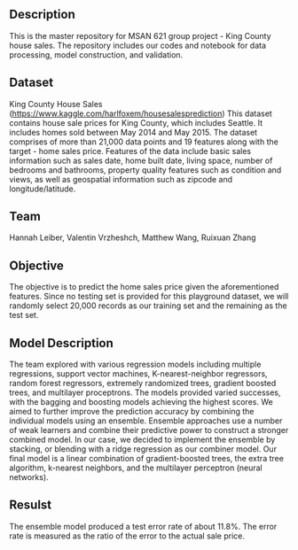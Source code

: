 ## Description
This is the master repository for MSAN 621 group project - King County house sales. The repository includes our codes and notebook for data processing, model construction, and validation.

## Dataset
King County House Sales (https://www.kaggle.com/harlfoxem/housesalesprediction)
This dataset contains house sale prices for King County, which includes Seattle. It includes homes sold between May 2014 and May 2015. The dataset comprises of more than 21,000 data points and 19 features along with the target - home sales price. Features of the data include basic sales information such as sales date, home built date, living space, number of bedrooms and bathrooms, property quality features such as condition and views, as well as geospatial information such as zipcode and longitude/latitude.

## Team
Hannah Leiber, Valentin Vrzheshch, Matthew Wang, Ruixuan Zhang

## Objective
The objective is to predict the home sales price given the aforementioned features. Since no testing set is provided for this playground dataset, we will randomly select 20,000 records as our training set and the remaining as the test set.

## Model Description
The team explored with various regression models including multiple regressions, support vector machines, K-nearest-neighbor regressors, random forest regressors, extremely randomized trees, gradient boosted trees, and multilayer proceptrons. The models provided varied successes, with the bagging and boosting models achieving the highest scores.
We aimed to further improve the prediction accuracy by combining the individual models using an ensemble. Ensemble approaches use a number of weak learners and combine their predictive power to construct a stronger combined model. In our case, we decided to implement the ensemble by stacking, or blending with a ridge regression as our combiner model. Our final model is a linear combination of gradient-boosted trees, the extra tree algorithm, k-nearest neighbors, and the multilayer perceptron (neural networks). 

## Resulst
The ensemble model produced a test error rate of about 11.8%. The error rate is measured as the ratio of the error to the actual sale price.
